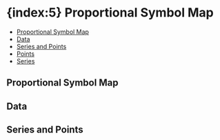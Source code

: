 {index:5}
Proportional Symbol Map
===========

* [Proportional Symbol Map](#proportional_symbol_map)
* [Data](#data)
* [Series and Points](#series_and_points)
 * [Points](#points)
 * [Series](#series)

## Proportional Symbol Map

## Data

## Series and Points
